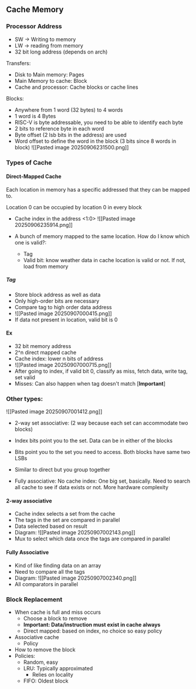 ## Cache Memory

### Processor Address

- SW -> Writing to memory
- LW -> reading from memory
- 32 bit long address (depends on arch) 

Transfers:
- Disk to Main memory: Pages
- Main Memory to cache: Block
- Cache and processor: Cache blocks or cache lines

Blocks:
- Anywhere from 1 word (32 bytes) to 4 words
- 1 word is 4 Bytes
- RISC-V is byte addressable, you need to be able to identify each byte
- 2 bits to reference byte in each word
- Byte offset (2 lsb bits in the address) are used
- Word offset to define the word in the block (3 bits since 8 words in block)
![[Pasted image 20250906231500.png]]

### Types of Cache

#### Direct-Mapped Cache
Each location in memory has a specific addressed that they can be mapped to.

Location 0 can be occupied by location 0 in every block
- Cache index in the address <1:0>
![[Pasted image 20250906235914.png]]

- A bunch of memory mapped to the same location. How do I know which one is valid?:
	- Tag
	- Valid bit: know weather data in cache location is valid or not. If not, load from memory

##### Tag

- Store block address as well as data
- Only high-order bits are necessary
- Compare tag to high order data address
- ![[Pasted image 20250907000415.png]]
- If data not present in location, valid bit is 0

#### Ex

- 32 bit memory address
- 2^n direct mapped cache
- Cache index: lower n bits of address
- ![[Pasted image 20250907000715.png]]
- After going to index, if valid bit 0, classify as miss, fetch data, write tag, set valid
- Misses: Can also happen when tag doesn't match [**Important**]

### Other types:

![[Pasted image 20250907001412.png]]

- 2-way set associative: (2 way because each set can accommodate two blocks)
- Index bits point you to the set. Data can be in either of the blocks
- Bits point you to the set you need to access. Both blocks have same two LSBs 
- Similar to direct but you group together

- Fully associative: No cache index: One big set, basically. Need to search all cache to see if data exists or not. More hardware complexity

#### 2-way associative
- Cache index selects a set from the cache
- The tags in the set are compared in parallel
- Data selected based on result
- Diagram:
  ![[Pasted image 20250907002143.png]]
- Mux to select which data once the tags are compared in parallel

#### Fully Associative
- Kind of like finding data on an array
- Need to compare all the tags
- Diagram:
	![[Pasted image 20250907002340.png]]
- All comparators in parallel

### Block Replacement

- When cache is full and miss occurs
	- Choose a block to remove
	- **Important: Data/instruction must exist in cache always**
	- Direct mapped: based on index, no choice so easy policy
- Associative cache
	- Policy
- How to remove the block
- Policies:
	- Random, easy
	- LRU: Typically approximated
		- Relies on locality
	- FIFO: Oldest block